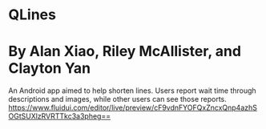 # QLines
# By Alan Xiao, Riley McAllister, and Clayton Yan
An Android app aimed to help shorten lines. Users report wait time through descriptions and images, while other users can see those reports.
https://www.fluidui.com/editor/live/preview/cF9vdnFYOFQxZncxQnp4azhSOGtSUXlzRVRTTkc3a3pheg==
